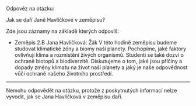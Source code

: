 Odpověz na otázku:

Jak se daří Janě Havlíčkové v zeměpisu?

Zde jsou záznamy na základě kterých odpovíš:
-  Zeměpis 2.B Jana Havlíčková: Žák V této hodině zeměpisu budeme studovat klimatické zóny a biomy naší planety. Pochopíme, jaké faktory ovlivňují klima a rozmístění živých organismů. Studenti se také dozví o ochraně biotopů a biodiverzitě. Diskutujeme o tom, jaké jsou příčiny a dopady změny klimatu na život naší planety a jaký je naše odpovědnost vůči ochraně našeho životního prostředí.

---

<!-- chatcmpl-7Dx4iQng8CvMGToTANmVWm1lO4TWS -->

Nemohu odpovědět na otázku, protože z poskytnutých informací nelze vyvodit, jak se Jana Havlíčková v zeměpisu daří.